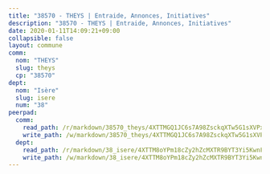 ```yaml
---
title: "38570 - THEYS | Entraide, Annonces, Initiatives"
description: "38570 - THEYS | Entraide, Annonces, Initiatives"
date: 2020-01-11T14:09:21+09:00
collapsible: false
layout: commune
comm:
  nom: "THEYS"
  slug: theys
  cp: "38570"
dept:
  nom: "Isère"
  slug: isere
  num: "38"
peerpad:
  comm:
    read_path: /r/markdown/38570_theys/4XTTMGQ1JC6s7A98ZsckqXTw5G1sXVPxV32vHVz3cyqK8h5QA
    write_path: /w/markdown/38570_theys/4XTTMGQ1JC6s7A98ZsckqXTw5G1sXVPxV32vHVz3cyqK8h5QA-K3TgUPmKoKmimudTuZbyQ2Gdg5CoBR4wXoJ3z3qowW3P4X48UMza16vwsHT5nL4n3s7cpui8bmsX3TV8PdSFtqrDMjqNBs2HSBAXyrrDnYj4KXPatPGRpZFKFB2FBKQk8SVBqAYN
  dept:
    read_path: /r/markdown/38_isere/4XTTM8oYPm18cZy2hZcMXTR9BYT3Yi5KwnFvpXu1TXaRq7Q3V
    write_path: /w/markdown/38_isere/4XTTM8oYPm18cZy2hZcMXTR9BYT3Yi5KwnFvpXu1TXaRq7Q3V-K3TgUoSzs2JpJwfbzBvgU8N95mHo7JXz7NbEctNRM3EDb2iYHA4maKm3pRQwmboULLPnLFTEhRgTawPTWpmxTxKbTwDgAEzA9tUHjpudQTWdKWfdVSegAo77eCwhXTaVG7AyUZEs
---
```


